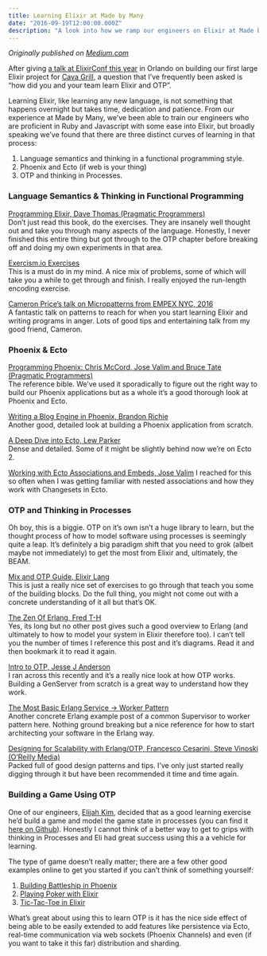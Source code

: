 ```yaml
---
title: Learning Elixir at Made by Many
date: "2016-09-19T12:00:00.000Z"
description: "A look into how we ramp our engineers on Elixir at Made by Many."
---
```


_Originally published on [Medium.com](https://medium.com/the-many/learning-elixir-at-made-by-many-557737dafe55)_

After giving [a talk at ElixirConf this year](https://speakerdeck.com/cjbell88/selling-food-with-elixir-elixirconf-2016) in Orlando on building our first large Elixir project for [Cava Grill](https://cavagrill.com), a question that I’ve frequently been asked is “how did you and your team learn Elixir and OTP”.

Learning Elixir, like learning any new language, is not something that happens overnight but takes time, dedication and patience. From our experience at Made by Many, we’ve been able to train our engineers who are proficient in Ruby and Javascript with some ease into Elixir, but broadly speaking we’ve found that there are three distinct curves of learning in that process:

1. Language semantics and thinking in a functional programming style.
2. Phoenix and Ecto (if web is your thing)
3. OTP and thinking in Processes.

### Language Semantics & Thinking in Functional Programming

[Programming Elixir, Dave Thomas (Pragmatic Programmers)](https://pragprog.com/book/elixir/programming-elixir)<br />
Don’t just read this book, do the exercises. They are insanely well thought out and take you through many aspects of the language. Honestly, I never finished this entire thing but got through to the OTP chapter before breaking off and doing my own experiments in that area.

[Exercism.io Exercises](http://exercism.io/languages/elixir)<br />
This is a must do in my mind. A nice mix of problems, some of which will take you a while to get through and finish. I really enjoyed the run-length encoding exercise.

[Cameron Price’s talk on Micropatterns from EMPEX NYC, 2016](https://www.youtube.com/watch?v=9uvp4h7gXHg)<br />
A fantastic talk on patterns to reach for when you start learning Elixir and writing programs in anger. Lots of good tips and entertaining talk from my good friend, Cameron.

### Phoenix & Ecto

[Programming Phoenix: Chris McCord, Jose Valim and Bruce Tate (Pragmatic Programmers)](https://pragprog.com/book/phoenix/programming-phoenix)<br />
The reference bible. We’ve used it sporadically to figure out the right way to build our Phoenix applications but as a whole it’s a good thorough look at Phoenix and Ecto.

[Writing a Blog Engine in Phoenix, Brandon Richie](https://medium.com/@diamondgfx/introduction-fe138ac6079d)<br />
Another good, detailed look at building a Phoenix application from scratch.

[A Deep Dive into Ecto, Lew Parker](http://www.glydergun.com/diving-into-ecto/)<br />
Dense and detailed. Some of it might be slightly behind now we’re on Ecto 2.

[Working with Ecto Associations and Embeds, Jose Valim](http://blog.plataformatec.com.br/2015/08/working-with-ecto-associations-and-embeds/)
I reached for this so often when I was getting familiar with nested associations and how they work with Changesets in Ecto.

### OTP and Thinking in Processes

Oh boy, this is a biggie. OTP on it’s own isn’t a huge library to learn, but the thought process of how to model software using processes is seemingly quite a leap. It’s definitely a big paradigm shift that you need to grok (albeit maybe not immediately) to get the most from Elixir and, ultimately, the BEAM.

[Mix and OTP Guide, Elixir Lang](http://elixir-lang.org/getting-started/mix-otp/introduction-to-mix.html)<br />
This is just a really nice set of exercises to go through that teach you some of the building blocks. Do the full thing, you might not come out with a concrete understanding of it all but that’s OK.

[The Zen Of Erlang, Fred T-H](http://ferd.ca/the-zen-of-erlang.html)<br />
Yes, its long but no other post gives such a good overview to Erlang (and ultimately to how to model your system in Elixir therefore too). I can’t tell you the number of times I reference this post and it’s diagrams. Read it and then bookmark it to read it again.

[Intro to OTP, Jesse J Anderson](https://www.youtube.com/watch?v=CJT8wPnmjTM&feature=youtu.be)<br />
I ran across this recently and it’s a really nice look at how OTP works. Building a GenServer from scratch is a great way to understand how they work.

[The Most Basic Erlang Service -> Worker Pattern](http://zxq9.com/archives/1311)<br />
Another concrete Erlang example post of a common Supervisor to worker pattern here. Nothing ground breaking but a nice reference for how to start architecting your software in the Erlang way.

[Designing for Scalability with Erlang/OTP, Francesco Cesarini, Steve Vinoski (O’Reilly Media)](http://shop.oreilly.com/product/0636920024149.do)<br />
Packed full of good design patterns and tips. I’ve only just started really digging through it but have been recommended it time and time again.

### Building a Game Using OTP

One of our engineers, [Elijah Kim](https://medium.com/@elikim), decided that as a good learning exercise he’d build a game and model the game state in processes (you can find it [here on Github](https://github.com/elijahkim/reactor)). Honestly I cannot think of a better way to get to grips with thinking in Processes and Eli had great success using this a a vehicle for learning.

The type of game doesn’t really matter; there are a few other good examples online to get you started if you can’t think of something yourself:

1. [Building Battleship in Phoenix](http://codeloveandboards.com/blog/2016/04/29/building-phoenix-battleship-pt-1/)
2. [Playing Poker with Elixir](http://blog.tokafish.com/playing-poker-with-elixir-part-1/)
3. [Tic-Tac-Toe in Elixir](https://github.com/Gazler/oxo)

What’s great about using this to learn OTP is it has the nice side effect of being able to be easily extended to add features like persistence via Ecto, real-time communication via web sockets (Phoenix Channels) and even (if you want to take it this far) distribution and sharding.
